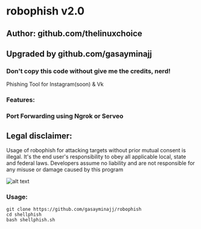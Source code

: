 # robophish v2.0
## Author: github.com/thelinuxchoice
## Upgraded by github.com/gasayminajj
### Don't copy this code without give me the credits, nerd! 

Phishing Tool for Instagram(soon) & Vk

### Features:
### Port Forwarding using Ngrok or Serveo

## Legal disclaimer:

Usage of robophish for attacking targets without prior mutual consent is illegal. It's the end user's responsibility to obey all applicable local, state and federal laws. Developers assume no liability and are not responsible for any misuse or damage caused by this program 

![alt text]([URL=https://hostingkartinok.com/show-image.php?id=ac2b9961d22560ce08112b683b897558][IMG]https://s8.hostingkartinok.com/uploads/thumbs/2020/10/ac2b9961d22560ce08112b683b897558.png[/IMG][/URL])

### Usage:
```
git clone https://github.com/gasayminajj/robophish
cd shellphish
bash shellphish.sh
```
